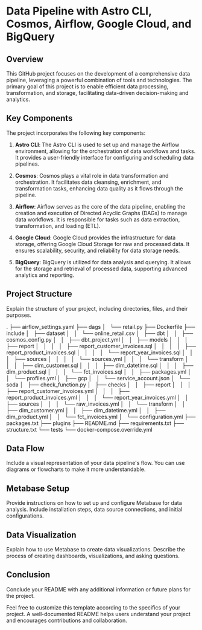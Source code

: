 # Data Pipeline with Astro CLI, Cosmos, Airflow, Google Cloud, and BigQuery


## Overview

This GitHub project focuses on the development of a comprehensive data pipeline, leveraging a powerful combination of tools and technologies. The primary goal of this project is to enable efficient data processing, transformation, and storage, facilitating data-driven decision-making and analytics.

## Key Components

The project incorporates the following key components:

1. **Astro CLI**: The Astro CLI is used to set up and manage the Airflow environment, allowing for the orchestration of data workflows and tasks. It provides a user-friendly interface for configuring and scheduling data pipelines.

2. **Cosmos**: Cosmos plays a vital role in data transformation and orchestration. It facilitates data cleansing, enrichment, and transformation tasks, enhancing data quality as it flows through the pipeline.

3. **Airflow**: Airflow serves as the core of the data pipeline, enabling the creation and execution of Directed Acyclic Graphs (DAGs) to manage data workflows. It is responsible for tasks such as data extraction, transformation, and loading (ETL).

4. **Google Cloud**: Google Cloud provides the infrastructure for data storage, offering Google Cloud Storage for raw and processed data. It ensures scalability, security, and reliability for data storage needs.

5. **BigQuery**: BigQuery is utilized for data analysis and querying. It allows for the storage and retrieval of processed data, supporting advanced analytics and reporting.


## Project Structure

Explain the structure of your project, including directories, files, and their purposes.

.
├── airflow_settings.yaml
├── dags
│   └── retail.py
├── Dockerfile
├── include
│   ├── dataset
│   │   └── online_retail.csv
│   ├── dbt
│   │   ├── cosmos_config.py
│   │   ├── dbt_project.yml
│   │   ├── models
│   │   │   ├── report
│   │   │   │   ├── report_customer_invoices.sql
│   │   │   │   ├── report_product_invoices.sql
│   │   │   │   └── report_year_invoices.sql
│   │   │   ├── sources
│   │   │   │   └── sources.yml
│   │   │   └── transform
│   │   │       ├── dim_customer.sql
│   │   │       ├── dim_datetime.sql
│   │   │       ├── dim_product.sql
│   │   │       └── fct_invoices.sql
│   │   ├── packages.yml
│   │   └── profiles.yml
│   ├── gcp
│   │   └── service_account.json
│   └── soda
│       ├── check_function.py
│       ├── checks
│       │   ├── report
│       │   │   ├── report_customer_invoices.yml
│       │   │   ├── report_product_invoices.yml
│       │   │   └── report_year_invoices.yml
│       │   ├── sources
│       │   │   └── raw_invoices.yml
│       │   └── transform
│       │       ├── dim_customer.yml
│       │       ├── dim_datetime.yml
│       │       ├── dim_product.yml
│       │       └── fct_invoices.yml
│       └── configuration.yml
├── packages.txt
├── plugins
├── README.md
├── requirements.txt
├── structure.txt
└── tests
    └── docker-compose.override.yml

## Data Flow

Include a visual representation of your data pipeline's flow. You can use diagrams or flowcharts to make it more understandable.

## Metabase Setup

Provide instructions on how to set up and configure Metabase for data analysis. Include installation steps, data source connections, and initial configurations.

## Data Visualization

Explain how to use Metabase to create data visualizations. Describe the process of creating dashboards, visualizations, and asking questions.

## Conclusion


Conclude your README with any additional information or future plans for the project.

Feel free to customize this template according to the specifics of your project. A well-documented README helps users understand your project and encourages contributions and collaboration.
